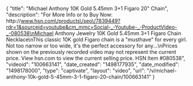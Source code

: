 {
    "title": "Michael Anthony 10K Gold 5.45mm 3+1 Figaro 20\" Chain",
    "description": "For More Info or to Buy Now: http:\/\/www.hsn.com\/products\/seo\/7839449?rdr=1&sourceid=youtube&cm_mmc=Social-_-Youtube-_-ProductVideo-_-080538\nMichael Anthony Jewelry 10K Gold 5.45mm 3+1 Figaro Chain Necklace\nThis classic 10K gold Figaro chain is a \"musthave\" for every girl. Not too narrow or too wide, it's the perfect accessory for any...\nPrices shown on the previously recorded video may not represent the current price.  View hsn.com to view the current selling price. HSN Item #080538",
    "videoid": "100663141",
    "date_created": "1498177935",
    "date_modified": "1498178000",
    "type": "captivate",
    "layout": "video",
    "url": "\/v\/michael-anthony-10k-gold-5-45mm-3-1-figaro-20-chain\/100663141"
}